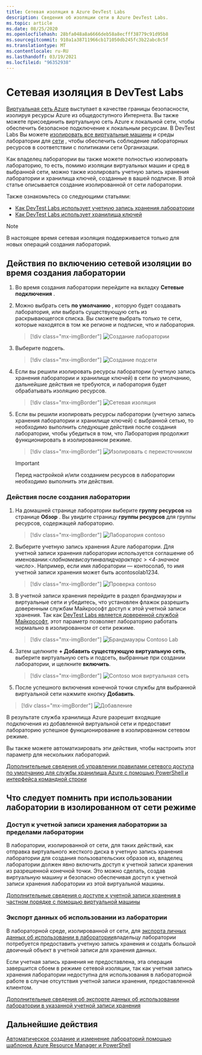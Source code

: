 ```yaml
---
title: Сетевая изоляция в Azure DevTest Labs
description: Сведения об изоляции сети в Azure DevTest Labs.
ms.topic: article
ms.date: 08/25/2020
ms.openlocfilehash: 28bfa048a8a6666deb58a8ecfff38779c91d95b8
ms.sourcegitcommit: 910a1a38711966cb171050db245fc3b22abc8c5f
ms.translationtype: MT
ms.contentlocale: ru-RU
ms.lasthandoff: 03/19/2021
ms.locfileid: "96352938"
---
```

# <a name="network-isolation-in-devtest-labs"></a>Сетевая изоляция в DevTest Labs

[Виртуальная сеть Azure](../virtual-network/virtual-networks-overview.md) выступает в качестве границы безопасности, изолируя ресурсы Azure из общедоступного Интернета. Вы также можете присоединить виртуальную сеть Azure к локальной сети, чтобы обеспечить безопасное подключение к локальным ресурсам. В DevTest Labs Вы можете [изолировать все виртуальные машины](devtest-lab-configure-vnet.md) и среды лаборатории для [сети](connect-environment-lab-virtual-network.md) , чтобы обеспечить соблюдение лабораторных ресурсов в соответствии с политиками сети Организации. 

Как владелец лаборатории вы также можете полностью изолировать лабораторию, то есть, помимо изоляции виртуальных машин и сред в выбранной сети, можно также изолировать учетную запись хранения лаборатории и хранилища ключей, созданные в вашей подписке. В этой статье описывается создание изолированной от сети лаборатории. 

Также ознакомьтесь со следующими статьями:

- [Как DevTest Labs использует учетную запись хранения лаборатории](encrypt-storage.md)
- [Как DevTest Labs использует хранилища ключей](devtest-lab-store-secrets-in-key-vault.md)
 
> [!NOTE]
> В настоящее время сетевая изоляция поддерживается только для новых операций создания лабораторий.

## <a name="steps-to-enable-network-isolation-during-lab-creation"></a>Действия по включению сетевой изоляции во время создания лаборатории

1. Во время создания лаборатории перейдите на вкладку **Сетевые подключения** .
1. Можно выбрать сеть **по умолчанию** , которую будет создавать лаборатория, или выбрать существующую сеть из раскрывающегося списка. Вы сможете выбрать только те сети, которые находятся в том же регионе и подписке, что и лаборатория. 

    > [!div class="mx-imgBorder"]
    > ![Создание лаборатории](./media/network-isolation/create-lab.png)
1. Выберите подсеть.

    > [!div class="mx-imgBorder"]
    > ![Создание подсети](./media/network-isolation/create-lab-subnet.png)
1. Если вы решили изолировать ресурсы лаборатории (учетную запись хранения лаборатории и хранилище ключей) в сети по умолчанию, дальнейшие действия не требуются, и лаборатория будет обрабатывать изоляцию ресурсов.
 
    > [!div class="mx-imgBorder"]
    > ![Сетевая изоляция](./media/network-isolation/isolate-lab-resources.png)
1. Если вы решили изолировать ресурсы лаборатории (учетную запись хранения лаборатории и хранилище ключей) с выбранной сетью, то необходимо выполнить следующие действия после создания лаборатории, чтобы убедиться в том, что Лаборатория продолжит функционировать в изолированном режиме. 
 
    > [!div class="mx-imgBorder"]
    > ![Изолировать с переисточником](./media/network-isolation/isolate-my-vnet.png)

    > [!IMPORTANT]
    > Перед настройкой и/или созданием ресурсов в лаборатории необходимо выполнить эти действия.

### <a name="steps-to-follow-post-lab-creation"></a>Действия после создания лаборатории

1. На домашней странице лаборатории выберите **группу ресурсов** на странице **Обзор** . Вы увидите страницу **группы ресурсов** для группы ресурсов, содержащей лабораторию. 
 
   > [!div class="mx-imgBorder"]
   > ![Лаборатория contoso](./media/network-isolation/contoso-lab.png)
1. Выберите учетную запись хранения Azure лаборатории. Для учетной записи хранения лаборатории используется соглашение об именовании:<*лабнамевисаутинвалидчарактерс* > *<4-значное число*>. Например, если имя лаборатории — контосолаб, то имя учетной записи хранения может быть acontosolab1234.
 
   > [!div class="mx-imgBorder"]
   > ![Проверка contoso](./media/network-isolation/contoso-test.png)
1. В учетной записи хранения перейдите в раздел брандмауэры и виртуальные сети и убедитесь, что установлен флажок разрешить доверенным службам Майкрософт доступ к этой учетной записи хранения. Так как [DevTest Labs является доверенной службой Майкрософт](../storage/common/storage-network-security.md#trusted-microsoft-services), этот параметр позволяет лабораторию работать нормально в изолированном от сети режиме. 

   > [!div class="mx-imgBorder"]
   > ![Брандмауэры Contoso Lab](./media/network-isolation/contoso-lab-firewalls-vnets.png)
1. Затем щелкните **+ Добавить существующую виртуальную сеть**, выберите виртуальную сеть и подсеть, выбранные при создании лаборатории, и щелкните **включить**. 

   > [!div class="mx-imgBorder"]
   > ![Contoso моя виртуальная сеть](./media/network-isolation/contoso-lab-my-vnet.png)
5.  После успешного включения конечной точки службы для выбранной виртуальной сети нажмите кнопку **Добавить**. 

   > [!div class="mx-imgBorder"]
   > ![Добавление](./media/network-isolation/contoso-firewall-add.png)
 
В результате служба хранилища Azure разрешит входящие подключения из добавленной виртуальной сети и предоставит лабораторию успешное функционирование в изолированном сетевом режиме. 

Вы также можете автоматизировать эти действия, чтобы настроить этот параметр для нескольких лабораторий. 

[Дополнительные сведения об управлении правилами сетевого доступа по умолчанию для службы хранилища Azure с помощью PowerShell и интерфейса командной строки](../storage/common/storage-network-security.md?toc=%2fazure%2fvirtual-network%2ftoc.json#powershell)

## <a name="things-to-remember-while-using-a-lab-in-a-network-isolated-mode"></a>Что следует помнить при использовании лаборатории в изолированном от сети режиме

### <a name="accessing-labs-storage-account-outside-the-lab"></a>Доступ к учетной записи хранения лаборатории за пределами лаборатории 

В лаборатории, изолированной от сети, для таких действий, как отправка виртуального жесткого диска в учетную запись хранения лаборатории для создания пользовательских образов из, владелец лаборатории должен явно включить доступ к учетной записи хранения из разрешенной конечной точки. Это можно сделать, создав виртуальную машину и безопасно обеспечивая доступ к учетной записи хранения лаборатории из этой виртуальной машины. 

[Дополнительные сведения о доступе к учетной записи хранения в частном порядке с помощью виртуальной машины](../private-link/tutorial-private-endpoint-storage-portal.md)

### <a name="exporting-usage-data-from-the-lab"></a>Экспорт данных об использовании из лаборатории 

В лабораторной среде, изолированной от сети, для [экспорта личных данных об использовании в лаборатории](personal-data-delete-export.md)владельцу лаборатории потребуется предоставить учетную запись хранения и создать большой двоичный объект в учетной записи для хранения данных. 

Если учетная запись хранения не предоставлена, эта операция завершится сбоем в режиме сетевой изоляции, так как учетная запись хранения лаборатории недоступна для использования в лабораторной работе в случае отсутствия учетной записи хранения, предоставленной клиентом. 

[Дополнительные сведения об экспорте данных об использовании лаборатории в указанной учетной записи хранения](personal-data-delete-export.md#azure-powershell)

## <a name="next-steps"></a>Дальнейшие действия

[Автоматическое создание и изменение лабораторий помощью шаблонов Azure Resource Manager и PowerShell](devtest-lab-use-arm-and-powershell-for-lab-resources.md)